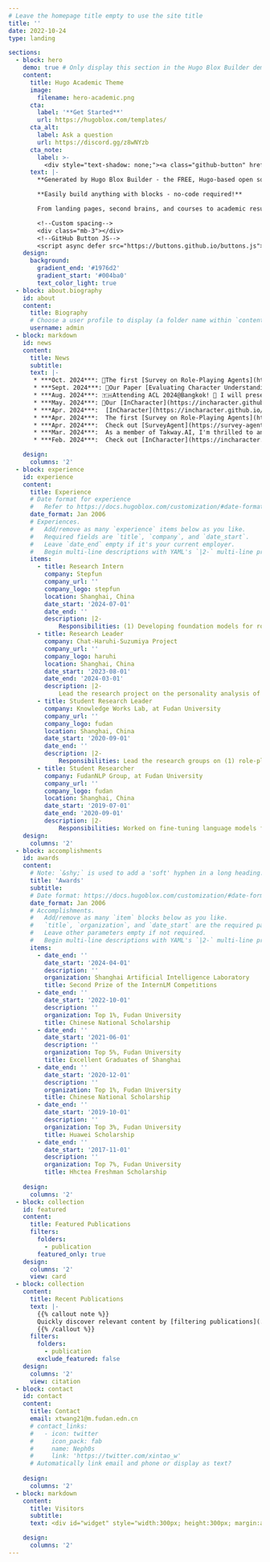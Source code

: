 ```yaml
---
# Leave the homepage title empty to use the site title
title: ''
date: 2022-10-24
type: landing

sections:
  - block: hero
    demo: true # Only display this section in the Hugo Blox Builder demo site
    content:
      title: Hugo Academic Theme
      image:
        filename: hero-academic.png
      cta:
        label: '**Get Started**'
        url: https://hugoblox.com/templates/
      cta_alt:
        label: Ask a question
        url: https://discord.gg/z8wNYzb
      cta_note:
        label: >-
          <div style="text-shadow: none;"><a class="github-button" href="https://github.com/HugoBlox/hugo-blox-builder" data-icon="octicon-star" data-size="large" data-show-count="true" aria-label="Star">Star Hugo Blox Builder</a></div><div style="text-shadow: none;"><a class="github-button" href="https://github.com/HugoBlox/theme-academic-cv" data-icon="octicon-star" data-size="large" data-show-count="true" aria-label="Star">Star the Academic template</a></div>
      text: |-
        **Generated by Hugo Blox Builder - the FREE, Hugo-based open source website builder trusted by 500,000+ sites.**

        **Easily build anything with blocks - no-code required!**

        From landing pages, second brains, and courses to academic resumés, conferences, and tech blogs.

        <!--Custom spacing-->
        <div class="mb-3"></div>
        <!--GitHub Button JS-->
        <script async defer src="https://buttons.github.io/buttons.js"></script>
    design:
      background:
        gradient_end: '#1976d2'
        gradient_start: '#004ba0'
        text_color_light: true
  - block: about.biography
    id: about
    content:
      title: Biography
      # Choose a user profile to display (a folder name within `content/authors/`)
      username: admin
  - block: markdown
    id: news
    content:
      title: News
      subtitle: 
      text: |-
       * ***Oct. 2024***: 🔔The first [Survey on Role-Playing Agents](https://arxiv.org/abs/2404.18231) has been accepted to TMLR! 
       * ***Sept. 2024***: 🔔Our Paper [Evaluating Character Understanding of Large Language Models via Character Profiling from Fictional Works](https://arxiv.org/abs/2404.12726) got accepted to EMNLP 2024, and [Capturing Minds, Not Just Words: Enhancing Role-Playing Language Models with Personality-Indicative Data](https://arxiv.org/abs/2406.18921) got accepted to EMNLP 2024 Findings! 
       * ***Aug. 2024***: 🇹🇭Attending ACL 2024@Bangkok! 🧙 I will present [InCharacter](https://incharacter.github.io/) while cosplaying as the iconic character *Zhong Li* from Genshin Impact!
       * ***May. 2024***: 🔔Our [InCharacter](https://incharacter.github.io/) got accepted to ACL 2024, and [Light Up the Shadows](https://aclanthology.org/2024.findings-acl.793/) got accepted to ACL 2024 Findings! 
       * ***Apr. 2024***:  [InCharacter](https://incharacter.github.io/) will be presented in the poster session in [Agent Workshop @ Carnegie Mellon University](https://cmu-agent-workshop.github.io/posters)! 
       * ***Apr. 2024***:  The first [Survey on Role-Playing Agents](https://arxiv.org/abs/2404.18231) is out! Dive into our comprehensive survey of RPLA technologies, their applications, and the exciting potential for human-AI coexistence. Understanding role-playing paves the way for both personalized assistants and multi-agent society. Check our latest survey on role-playing agent!
       * ***Apr. 2024***:  Check out [SurveyAgent](https://survey-agent.github.io/)! This system stands out by offering a unified platform that supports researchers through various stages of their literature review process, facilitated by a conversational interface that prioritizes user interaction and personalization! Access via homepage and have fun!
       * ***Mar. 2024***:  As a member of Takway.AI, I'm thrilled to announce that we secured the Second Prize in the InternLM Competitions, hosted by the Shanghai Artificial Intelligence Laboratory!
       * ***Feb. 2024***:  Check out [InCharacter](https://incharacter.github.io/)! Self-assessments on RPAs are inherently flawed - which heavily depends on LLM’s own understanding of Personality. Instead, our work revolves around interviewing characters in 14 different psychological scales, providing a more objective description of LLM’s role play abilities. Check out this project [demo](https://incharacter.theirstory.cn/)!

    design:
      columns: '2'
  - block: experience
    id: experience
    content:
      title: Experience
      # Date format for experience
      #   Refer to https://docs.hugoblox.com/customization/#date-format
      date_format: Jan 2006
      # Experiences.
      #   Add/remove as many `experience` items below as you like.
      #   Required fields are `title`, `company`, and `date_start`.
      #   Leave `date_end` empty if it's your current employer.
      #   Begin multi-line descriptions with YAML's `|2-` multi-line prefix.
      items:
        - title: Research Intern
          company: Stepfun
          company_url: ''
          company_logo: stepfun
          location: Shanghai, China
          date_start: '2024-07-01'
          date_end: ''
          description: |2-
              Responsibilities: (1) Developing foundation models for role-playing language agents, and (2) Constructing high-quality datasets for established character role-playing.  
        - title: Research Leader
          company: Chat-Haruhi-Suzumiya Project
          company_url: ''
          company_logo: haruhi
          location: Shanghai, China
          date_start: '2023-08-01'
          date_end: '2024-03-01'
          description: |2-
              Lead the research project on the personality analysis of role-playing language agents. 
        - title: Student Research Leader
          company: Knowledge Works Lab, at Fudan University
          company_url: ''
          company_logo: fudan
          location: Shanghai, China
          date_start: '2020-09-01'
          date_end: ''
          description: |2-
              Responsibilities: Lead the research groups on (1) role-playing language agents and (2) knowledge-enhanced LLM applications. Memtored near 10 graduate and undergraduate students. Together, we co-authored and published multiple research papers. 
        - title: Student Researcher
          company: FudanNLP Group, at Fudan University
          company_url: ''
          company_logo: fudan
          location: Shanghai, China
          date_start: '2019-07-01'
          date_end: '2020-09-01'
          description: |2-
              Responsibilities: Worked on fine-tuning language models for NLP tasks. 
    design:
      columns: '2'
  - block: accomplishments
    id: awards
    content:
      # Note: `&shy;` is used to add a 'soft' hyphen in a long heading.
      title: 'Awards'
      subtitle:
      # Date format: https://docs.hugoblox.com/customization/#date-format
      date_format: Jan 2006
      # Accomplishments.
      #   Add/remove as many `item` blocks below as you like.
      #   `title`, `organization`, and `date_start` are the required parameters.
      #   Leave other parameters empty if not required.
      #   Begin multi-line descriptions with YAML's `|2-` multi-line prefix.
      items:
        - date_end: ''
          date_start: '2024-04-01'
          description: ''
          organization: Shanghai Artificial Intelligence Laboratory
          title: Second Prize of the InternLM Competitions
        - date_end: ''
          date_start: '2022-10-01'
          description: ''
          organization: Top 1%, Fudan University
          title: Chinese National Scholarship
        - date_end: ''
          date_start: '2021-06-01'
          description: ''
          organization: Top 5%, Fudan University
          title: Excellent Graduates of Shanghai
        - date_end: ''
          date_start: '2020-12-01'
          description: ''
          organization: Top 1%, Fudan University
          title: Chinese National Scholarship
        - date_end: ''
          date_start: '2019-10-01'
          description: ''
          organization: Top 3%, Fudan University
          title: Huawei Scholarship
        - date_end: ''
          date_start: '2017-11-01'
          description: ''
          organization: Top 7%, Fudan University
          title: Hhctea Freshman Scholarship
        
    design:
      columns: '2'
  - block: collection
    id: featured
    content:
      title: Featured Publications
      filters:
        folders:
          - publication
        featured_only: true
    design:
      columns: '2'
      view: card
  - block: collection
    content:
      title: Recent Publications
      text: |-
        {{% callout note %}}
        Quickly discover relevant content by [filtering publications](./publication/).
        {{% /callout %}}
      filters:
        folders:
          - publication
        exclude_featured: false
    design:
      columns: '2'
      view: citation
  - block: contact
    id: contact
    content:
      title: Contact
      email: xtwang21@m.fudan.edn.cn
      # contact_links:
      #   - icon: twitter
      #     icon_pack: fab
      #     name: Neph0s
      #     link: 'https://twitter.com/xintao_w'
      # Automatically link email and phone or display as text?
  
    design:
      columns: '2'
  - block: markdown
    content:
      title: Visitors
      subtitle: 
      text: <div id="widget" style="width:300px; height:300px; margin:auto;"><script type="text/javascript" id="clstr_globe" src="//clustrmaps.com/globe.js?d=ZUaECjwEp_3rRZnf8H4wZgn4GCEu3zglmSPtZb5G1yw"></script></div>

    design:
      columns: '2'
---
```

